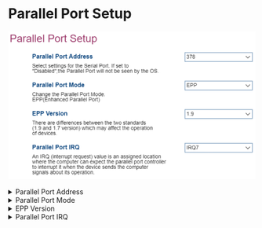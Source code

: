 # Parallel Port Setup #

<!-- MODEL: S only -->

![](./img/thinkcentre_parallel_port_setup.png)
<details><summary>Parallel Port Address</summary>

Options:

1.  **378** - enables logical parallel port 378. Default.
2.  278 - enables logical parallel port 278.
3.  Disabled - disables the parallel port. The parallel port will not be seen by the OS.

<!-- NO WMI -->

</details>

<details><summary>Parallel Port Mode</summary>

The parallel port mode has only one value: EPP (Enhanced Parallel Port).

1. **EPP** - Default.

<!-- NO WMI -->

</details>

<details><summary>EPP Version</summary>
Version of the EPP (Enhanced Parallel Port) standard used.

Options:

1.  **1.9** - enables version 1.9. Default.
2.  1.7 - enables version 1.7.

?> Version 1.7 is supported as an optional setting for backward compatibility with older devices. There are differences between versions 1.9 and 1.7 which may affect the operation of devices.

<!-- NO WMI -->

</details>

<details><summary>Parallel Port IRQ</summary>
Settings for the IRQ (Interrupt Request) line.

Options:

1.  **IRQ7** - enables interrupt line 7. Default.
2.  IRQ 5 - enables interrupt line 5.

<!-- NO WMI -->

</details>
